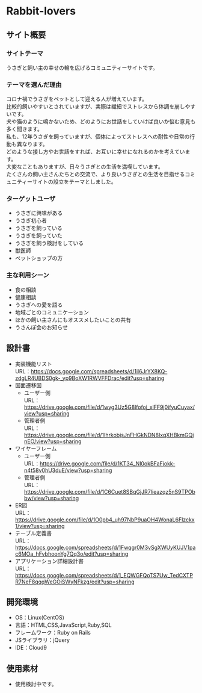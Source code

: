 # Rabbit-lovers

## サイト概要
### サイトテーマ
うさぎと飼い主の幸せの輪を広げるコミュニティーサイトです。  

### テーマを選んだ理由
コロナ禍でうさぎをペットとして迎える人が増えています。  
比較的飼いやすいとされていますが、実際は繊細でストレスから体調を崩しやすいです。  
犬や猫のように鳴かないため、どのようにお世話をしていけば良いか悩む意見も多く聞きます。  
私も、12年うさぎを飼っていますが、個体によってストレスへの耐性や日常の行動も異なります。  
どのような接し方やお世話をすれば、お互いに幸せになれるのかを考えています。  
大変なこともありますが、日々うさぎとの生活を満喫しています。  
たくさんの飼い主さんたちとの交流で、より良いうさぎとの生活を目指せるコミュニティーサイトの設立をテーマとしました。  

### ターゲットユーザ
- うさぎに興味がある
- うさぎ初心者
- うさぎを飼っている
- うさぎを飼っていた
- うさぎを飼う検討をしている
- 獣医師
- ペットショップの方

### 主な利用シーン
- 食の相談
- 健康相談
- うさぎへの愛を語る
- 地域ごとのコミュニケーション
- ほかの飼い主さんにもオススメしたいことの共有
- うさんぽ会のお知らせ

## 設計書
- 実装機能リスト  
URL：https://docs.google.com/spreadsheets/d/1il6JrYX8KQ-zdgLR4UBDS0gk-_yp9BoXW1RWVFFDrac/edit?usp=sharing
- 図面遷移図  
  - ユーザー側  
    URL：https://drive.google.com/file/d/1wyg3Uz5G8lfofoj_xlFF9j0ifyuCuyax/view?usp=sharing  
  - 管理者側  
    URL：https://drive.google.com/file/d/1IhrkobjsJnFHGkNDN8IxqXHBkmGQjnEO/view?usp=sharing  
- ワイヤーフレーム  
  - ユーザー側  
    URL：https://drive.google.com/file/d/1KT34_Nl0okBFaFjokk-n4t58v0hU3duE/view?usp=sharing  
  - 管理者側  
    URL：https://drive.google.com/file/d/1C6Cuet8SBqGjJR7Iieazqz5nS9TPObbw/view?usp=sharing  
- ER図  
URL：https://drive.google.com/file/d/1O0pb4_uh97NbP9uaOH4WonaL6Flzckx1/view?usp=sharing  
- テーブル定義書  
URL：https://docs.google.com/spreadsheets/d/1Fwqgr0M3vSgXWUyKUJV1pac6MOa_hFvbhoonYg7Qq3o/edit?usp=sharing  
- アプリケーション詳細設計書  
URL：https://docs.google.com/spreadsheets/d/1_EQWGFQoTS7Uw_TedCXTPR7NeF8qqqWeGOiSWyNFkzg/edit?usp=sharing  

## 開発環境
- OS：Linux(CentOS)
- 言語：HTML,CSS,JavaScript,Ruby,SQL
- フレームワーク：Ruby on Rails
- JSライブラリ：jQuery
- IDE：Cloud9

## 使用素材
- 使用検討中です。
